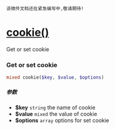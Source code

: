     该微件文档还在紧急编写中,敬请期待!
[cookie()](http://twinh.github.io/widget/api/cookie)
====================================================

Get or set cookie

### Get or set cookie
```php
mixed cookie($key, $value, $options)
```

##### 参数
* **$key** `string` the name of cookie
* **$value** `mixed` the value of cookie
* **$options** `array` options for set cookie


